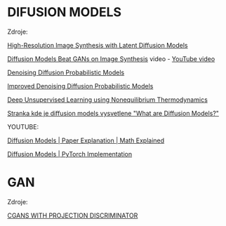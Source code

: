 # DIFUSION MODELS
Zdroje:

[High-Resolution Image Synthesis with Latent Diffusion Models](https://arxiv.org/pdf/2112.10752.pdf)

[Diffusion Models Beat GANs on Image Synthesis](https://arxiv.org/pdf/2105.05233.pdf) video - [YouTube video](https://www.youtube.com/watch?v=W-O7AZNzbzQ)

[Denoising Diffusion Probabilistic Models](https://arxiv.org/pdf/2006.11239.pdf)

[Improved Denoising Diffusion Probabilistic Models](https://arxiv.org/pdf/2102.09672.pdf)

[Deep Unsupervised Learning using Nonequilibrium Thermodynamics](https://arxiv.org/pdf/1503.03585.pdf)

[Stranka kde je diffusion models vysvetlene "What are Diffusion Models?"](https://lilianweng.github.io/posts/2021-07-11-diffusion-models/#ldm)

YOUTUBE:

[Diffusion Models | Paper Explanation | Math Explained](https://www.youtube.com/watch?v=HoKDTa5jHvg&t=1702s)

[Diffusion Models | PyTorch Implementation](https://www.youtube.com/watch?v=TBCRlnwJtZU)

# GAN
Zdroje:

[CGANS WITH PROJECTION DISCRIMINATOR](https://arxiv.org/pdf/1802.05637.pdf)

